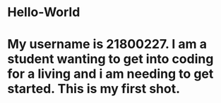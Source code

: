 # Hello-World
# My username is 21800227. I am a student wanting to get into coding for a living and i am needing to get started. This is my first shot.
